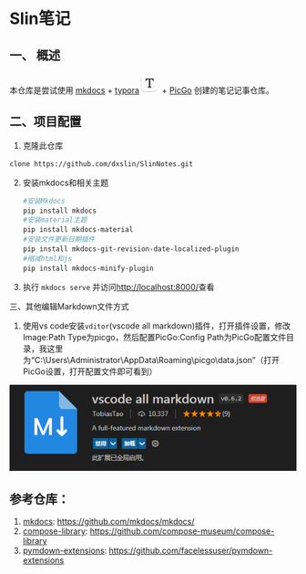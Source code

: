 # Slin笔记

## 一、 概述

本仓库是尝试使用  [mkdocs](https://www.mkdocs.org/) + [typora](https://www.typora.io/)<img src="https://raw.githubusercontent.com/dxslin/SlinNotes/main/docs/assets/img/typora-icon.png" alt="typora" width="36" /> + [PicGo](https://github.com/Molunerfinn/PicGo/releases) 创建的笔记记事仓库。

## 二、项目配置

1. 克隆此仓库

```bash
clone https://github.com/dxslin/SlinNotes.git
```

2. 安装mkdocs和相关主题

   ```bash
   #安装Mkdocs
   pip install mkdocs
   #安装material主题
   pip install mkdocs-material
   #安装文件更新日期插件
   pip install mkdocs-git-revision-date-localized-plugin
   #缩减html和js
   pip install mkdocs-minify-plugin

   ```
3. 执行 `mkdocs serve` 并访问[http://localhost:8000/](http://localhost:8000/)查看

三、其他编辑Markdown文件方式

1. 使用vs code安装` vditor `(vscode all markdown)插件，打开插件设置，修改Image:Path Type为picgo，然后配置PicGo:Config Path为PicGo配置文件目录，我这里为“C:\Users\Administrator\AppData\Roaming\picgo\data.json”（打开PicGo设置，打开配置文件即可看到）

![1641276462604](https://raw.githubusercontent.com/dxslin/SlinNotes/main/docs/assets/img/1641276462604.png)

## 参考仓库：

1. [mkdocs](https://github.com/mkdocs/mkdocs/):  https://github.com/mkdocs/mkdocs/
2. [compose-library](https://github.com/compose-museum/compose-library):  https://github.com/compose-museum/compose-library
3. [pymdown-extensions](https://github.com/facelessuser/pymdown-extensions): https://github.com/facelessuser/pymdown-extensions
